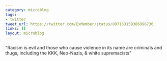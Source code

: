 ```yaml
---
category: microblog
tags:
- twitter
tweet_url: https://twitter.com/ExMember/status/897163159386996736
links: []
layout: microblog
---
```

"Racism is evil and those who cause violence in its name are criminals and thugs, including the KKK, Neo-Nazis, &amp; white supremacists"
